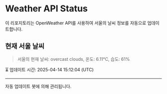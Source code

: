 
# Weather API Status

이 리포지토리는 OpenWeather API를 사용하여 서울의 날씨 정보를 자동으로 업데이트합니다.

## 현재 서울 날씨
> 서울의 현재 날씨: overcast clouds, 온도: 6.11°C, 습도: 61%

⏳ 업데이트 시간: 2025-04-14 15:12:04 (UTC)

---
자동 업데이트 봇에 의해 관리됩니다.
